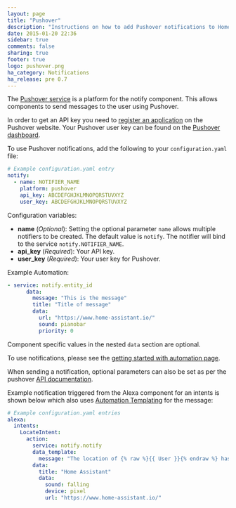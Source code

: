 ```yaml
---
layout: page
title: "Pushover"
description: "Instructions on how to add Pushover notifications to Home Assistant."
date: 2015-01-20 22:36
sidebar: true
comments: false
sharing: true
footer: true
logo: pushover.png
ha_category: Notifications
ha_release: pre 0.7
---
```



The [Pushover service](https://pushover.net/) is a platform for the notify component. This allows components to send messages to the user using Pushover.

In order to get an API key you need to [register an application](https://pushover.net/apps/clone/home_assistant) on the Pushover website.  Your Pushover user key can be found on the [Pushover dashboard](https://pushover.net/dashboard).

To use Pushover notifications, add the following to your `configuration.yaml` file:

```yaml
# Example configuration.yaml entry
notify:
  - name: NOTIFIER_NAME
    platform: pushover
    api_key: ABCDEFGHJKLMNOPQRSTUVXYZ
    user_key: ABCDEFGHJKLMNOPQRSTUVXYZ
```

Configuration variables:

- **name** (*Optional*): Setting the optional parameter `name` allows multiple notifiers to be created. The default value is `notify`. The notifier will bind to the service `notify.NOTIFIER_NAME`.
- **api_key** (*Required*): Your API key.
- **user_key** (*Required*): Your user key for Pushover.

Example Automation:
```yaml
- service: notify.entity_id
      data:
        message: "This is the message"
        title: "Title of message"
        data:
          url: "https://www.home-assistant.io/"
          sound: pianobar
          priority: 0
```
Component specific values in the nested `data` section are optional.

To use notifications, please see the [getting started with automation page](/getting-started/automation/).

When sending a notification, optional parameters can also be set as per the pushover [API documentation](https://pushover.net/api).

Example notification triggered from the Alexa component for an intents is shown below which also uses [Automation Templating](/getting-started/automation-templating/) for the message:

```yaml
# Example configuration.yaml entries
alexa:
  intents:
    LocateIntent:
      action:
        service: notify.notify
        data_template:
          message: "The location of {% raw %}{{ User }}{% endraw %} has been queried via Alexa."
        data:
          title: "Home Assistant"
          data:
            sound: falling
            device: pixel
            url: "https://www.home-assistant.io/"
```

